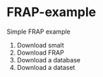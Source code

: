 # FRAP-example
Simple FRAP example

1. Download smalt
2. Download FRAP
3. Download a database
4. Download a dataset
